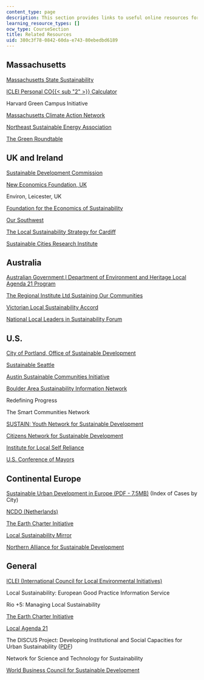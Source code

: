 ```yaml
---
content_type: page
description: This section provides links to useful online resources for the course.
learning_resource_types: []
ocw_type: CourseSection
title: Related Resources
uid: 380c3f78-0842-60da-e743-80ebedbd6189
---
```


Massachusetts
-------------

[Massachusetts State Sustainability](http://www.mass.gov/envir/Sustainable/)

[ICLEI Personal CO{{< sub "2" >}} Calculator](http://www.co2list.org/files/calculators.htm)

Harvard Green Campus Initiative

[Massachusetts Climate Action Network](http://www.massclimateaction.org/)

[Northeast Sustainable Energy Association](http://www.nesea.org/)

[The Green Roundtable](http://www.ceres.org/about-us/coalition/coalition-members/green-roundtable)

UK and Ireland
--------------

[Sustainable Development Commission](http://www.sd-commission.org.uk/)

[New Economics Foundation, UK](http://www.regional.org.au/au/soc/2002/4/ross.htm)

Environ, Leicester, UK

[Foundation for the Economics of Sustainability](http://www.feasta.org/)

[Our Southwest](http://www.oursouthwest.com/)

[The Local Sustainability Strategy for Cardiff](https://www.oneplanetcardiff.co.uk/)

[Sustainable Cities Research Institute](http://www.sustainablecitiesinstitute.org/)

Australia
---------

[Australian Government,l Department of Environment and Heritage Local Agenda 21 Program](http://aries.mq.edu.au/handbook/files/6-WhatIsLocalAg.pdf)

[The Regional Institute Ltd Sustaining Our Communities](http://www.regional.org.au/au/soc/2002/4/ross.htm)

[Victorian Local Sustainability Accord](http://www.dse.vic.gov.au/conservation-and-environment/sustainability/victorian-local-sustainability-accord)

[National Local Leaders in Sustainability Forum](http://www.deh.gov.au/esd/la21/llisf/index.html)

U.S.
----

[City of Portland, Office of Sustainable Development](http://www.sustainableportland.org/)

[Sustainable Seattle](http://www.sustainableseattle.org/)

[Austin Sustainable Communities Initiative](https://www.greenpolicy360.net/w/Austin,_TX_Sustainable_Communities_Initiative)

[Boulder Area Sustainability Information Network](http://bcn.boulder.co.us/basin/)

Redefining Progress

The Smart Communities Network

[SUSTAIN: Youth Network for Sustainable Development](http://sustainus.org/)

[Citizens Network for Sustainable Development](http://www.citnet.org/)

[Institute for Local Self Reliance](http://www.ilsr.org/)

[U.S. Conference of Mayors](https://www.usmayors.org/)

Continental Europe
------------------

[Sustainable Urban Development in Europe (PDF - 7.5MB)](http://ec.europa.eu/regional_policy/sources/docgener/presenta/urban2009/urban2009_en.pdf) (Index of Cases by City)

[NCDO (Netherlands)](http://www.ncdo.nl/)

[The Earth Charter Initiative](https://www.oneplanetnetwork.org/initiative/earth-charter-initiative)

[Local Sustainability Mirror](http://www.informaworld.com/smpp/content~db=all~content=a778130644)

[Northern Alliance for Sustainable Development](http://www.anped.org/index.php?part=4&section=home&reference=0)

General
-------

[ICLEI (International Council for Local Environmental Initiatives)](http://www.sustainable.org/creating-community/inventories-and-indicators/149-international-council-for-local-environmental-initiatives-iclei)

Local Sustainability: European Good Practice Information Service

Rio +5: Managing Local Sustainability

[The Earth Charter Initiative](http://www.earthcharterinaction.org/content/)

[Local Agenda 21](http://www.gdrc.org/uem/la21/la21.html)

The DISCUS Project: Developing Institutional and Social Capacities for Urban Sustainability ([PDF](http://localcapacity21.iclei-europe.org/fileadmin/user_upload/urbangovernance/descriptionenglish.pdf))

Network for Science and Technology for Sustainability

[World Business Council for Sustainable Development](http://www.wbcsd.org/)